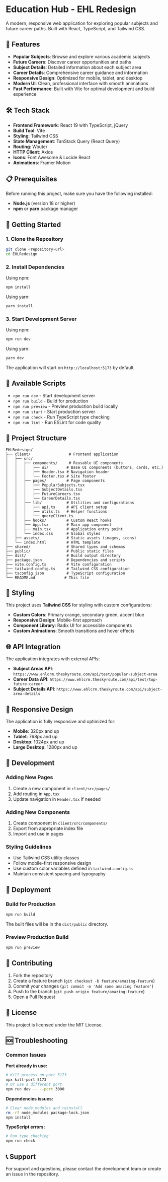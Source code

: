 # Education Hub - EHL Redesign

A modern, responsive web application for exploring popular subjects and future career paths. Built with React, TypeScript, and Tailwind CSS.

## 🚀 Features

- **Popular Subjects**: Browse and explore various academic subjects
- **Future Careers**: Discover career opportunities and paths
- **Subject Details**: Detailed information about each subject area
- **Career Details**: Comprehensive career guidance and information
- **Responsive Design**: Optimized for mobile, tablet, and desktop
- **Modern UI**: Clean, professional interface with smooth animations
- **Fast Performance**: Built with Vite for optimal development and build experience

## 🛠️ Tech Stack

- **Frontend Framework**: React 19 with TypeScript, jQuery
- **Build Tool**: Vite
- **Styling**: Tailwind CSS
- **State Management**: TanStack Query (React Query)
- **Routing**: Wouter
- **HTTP Client**: Axios
- **Icons**: Font Awesome & Lucide React
- **Animations**: Framer Motion

## 📋 Prerequisites

Before running this project, make sure you have the following installed:

- **Node.js** (version 18 or higher)
- **npm** or **yarn** package manager

## 🚀 Getting Started

### 1. Clone the Repository

```bash
git clone <repository-url>
cd EHLRedesign
```

### 2. Install Dependencies

Using npm:

```bash
npm install
```

Using yarn:

```bash
yarn install
```

### 3. Start Development Server

Using npm:

```bash
npm run dev
```

Using yarn:

```bash
yarn dev
```

The application will start on `http://localhost:5173` by default.

## 📜 Available Scripts

- `npm run dev` - Start development server
- `npm run build` - Build for production
- `npm run preview` - Preview production build locally
- `npm run start` - Start production server
- `npm run check` - Run TypeScript type checking
- `npm run lint` - Run ESLint for code quality

## 📁 Project Structure

```
EHLRedesign/
├── client/                 # Frontend application
│   ├── src/
│   │   ├── components/     # Reusable UI components
│   │   │   ├── ui/        # Base UI components (buttons, cards, etc.)
│   │   │   ├── Header.tsx # Navigation header
│   │   │   └── Footer.tsx # Site footer
│   │   ├── pages/         # Page components
│   │   │   ├── PopularSubjects.tsx
│   │   │   ├── SubjectDetails.tsx
│   │   │   ├── FutureCareers.tsx
│   │   │   └── CareerDetails.tsx
│   │   ├── lib/           # Utilities and configurations
│   │   │   ├── api.ts     # API client setup
│   │   │   ├── utils.ts   # Helper functions
│   │   │   └── queryClient.ts
│   │   ├── hooks/         # Custom React hooks
│   │   ├── App.tsx        # Main app component
│   │   ├── main.tsx       # Application entry point
│   │   └── index.css      # Global styles
│   ├── assets/            # Static assets (images, icons)
│   └── index.html         # HTML template
├── shared/                # Shared types and schemas
├── public/                # Public static files
├── dist/                  # Build output directory
├── package.json           # Dependencies and scripts
├── vite.config.ts         # Vite configuration
├── tailwind.config.ts     # Tailwind CSS configuration
├── tsconfig.json          # TypeScript configuration
└── README.md             # This file
```

## 🎨 Styling

This project uses **Tailwind CSS** for styling with custom configurations:

- **Custom Colors**: Primary orange, secondary green, accent blue
- **Responsive Design**: Mobile-first approach
- **Component Library**: Radix UI for accessible components
- **Custom Animations**: Smooth transitions and hover effects

## 🌐 API Integration

The application integrates with external APIs:

- **Subject Areas API**: `https://www.ehlcrm.theskyroute.com/api/test/popular-subject-area`
- **Career Data API**: `https://www.ehlcrm.theskyroute.com/api/test/top-future-career`
- **Subject Details API**: `https://www.ehlcrm.theskyroute.com/api/subject-area-details`

## 📱 Responsive Design

The application is fully responsive and optimized for:

- **Mobile**: 320px and up
- **Tablet**: 768px and up
- **Desktop**: 1024px and up
- **Large Desktop**: 1280px and up

## 🔧 Development

### Adding New Pages

1. Create a new component in `client/src/pages/`
2. Add routing in `App.tsx`
3. Update navigation in `Header.tsx` if needed

### Adding New Components

1. Create component in `client/src/components/`
2. Export from appropriate index file
3. Import and use in pages

### Styling Guidelines

- Use Tailwind CSS utility classes
- Follow mobile-first responsive design
- Use custom color variables defined in `tailwind.config.ts`
- Maintain consistent spacing and typography

## 🚀 Deployment

### Build for Production

```bash
npm run build
```

The built files will be in the `dist/public` directory.

### Preview Production Build

```bash
npm run preview
```

## 🤝 Contributing

1. Fork the repository
2. Create a feature branch (`git checkout -b feature/amazing-feature`)
3. Commit your changes (`git commit -m 'Add some amazing feature'`)
4. Push to the branch (`git push origin feature/amazing-feature`)
5. Open a Pull Request

## 📄 License

This project is licensed under the MIT License.

## 🆘 Troubleshooting

### Common Issues

**Port already in use:**

```bash
# Kill process on port 5173
npx kill-port 5173
# Or use a different port
npm run dev -- --port 3000
```

**Dependencies issues:**

```bash
# Clear node_modules and reinstall
rm -rf node_modules package-lock.json
npm install
```

**TypeScript errors:**

```bash
# Run type checking
npm run check
```

## 📞 Support

For support and questions, please contact the development team or create an issue in the repository.
